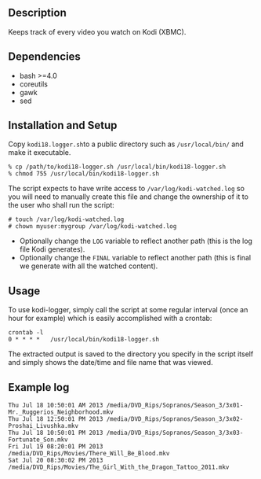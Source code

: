 ## Description
Keeps track of every video you watch on Kodi (XBMC).

## Dependencies
* bash >=4.0
* coreutils
* gawk
* sed

## Installation and Setup
Copy `kodi18.logger.sh`to a public directory such as `/usr/local/bin/` and make it executable.
```
% cp /path/to/kodi18-logger.sh /usr/local/bin/kodi18-logger.sh
% chmod 755 /usr/local/bin/kodi18-logger.sh
```

The script expects to have write access to `/var/log/kodi-watched.log` so you will need to manually create this file and change the ownership of it to the user who shall run the script:

```
# touch /var/log/kodi-watched.log
# chown myuser:mygroup /var/log/kodi-watched.log
```

* Optionally change the `LOG` variable to reflect another path (this is the log file Kodi generates).
* Optionally change the `FINAL` variable to reflect another path (this is final we generate with all the watched content).

## Usage
To use kodi-logger, simply call the script at some regular interval (once an hour for example) which is easily accomplished with a crontab:

```
crontab -l
0 * * * *	/usr/local/bin/kodi18-logger.sh
```

The extracted output is saved to the directory you specify in the script itself and simply shows the date/time and file name that was viewed.

## Example log
```
Thu Jul 18 10:50:01 AM 2013 /media/DVD_Rips/Sopranos/Season_3/3x01-Mr._Ruggerios_Neighborhood.mkv
Thu Jul 18 12:50:01 PM 2013 /media/DVD_Rips/Sopranos/Season_3/3x02-Proshai_Livushka.mkv
Thu Jul 18 10:50:01 PM 2013 /media/DVD_Rips/Sopranos/Season_3/3x03-Fortunate_Son.mkv
Fri Jul 19 08:20:01 PM 2013 /media/DVD_Rips/Movies/There_Will_Be_Blood.mkv
Sat Jul 20 08:30:02 PM 2013 /media/DVD_Rips/Movies/The_Girl_With_the_Dragon_Tattoo_2011.mkv
```
